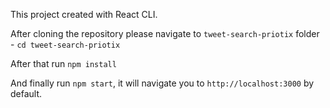 This project created with React CLI.

After cloning the repository please navigate to `tweet-search-priotix` folder - `cd tweet-search-priotix`

After that run `npm install`

And finally run `npm start`, it will navigate you to `http://localhost:3000` by default.
